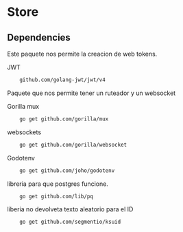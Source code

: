 # Store

## Dependencies
 
Este paquete nos permite la creacion de web tokens.

JWT
```bash
    github.com/golang-jwt/jwt/v4
```

Paquete que nos permite tener un ruteador y un websocket

Gorilla mux
```bash
    go get github.com/gorilla/mux
```

websockets

```bash
    go get github.com/gorilla/websocket
```

Godotenv
```bash 
    go get github.com/joho/godotenv 
```

libreria para que postgres funcione.

```bash 
    go get github.com/lib/pq
```

liberia no devolveta texto aleatorio para el ID 
```bash
    go get github.com/segmentio/ksuid
```
